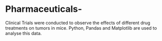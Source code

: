 # Pharmaceuticals-
Clinical Trials were conducted to observe the effects of different drug treatments on tumors in mice. Python, Pandas and Matplotlib are used to analyse this data.
